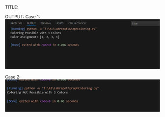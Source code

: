 TITLE:

OUTPUT: Case 1: ![image alt](https://github.com/Nazir942/-Artificial-Intelligence/blob/fda6ce89fea5230dbaa002bb3ff6ed492b4db551/Lab%20Report%203/report%203.png)

Case 2: ![image alt](https://github.com/Nazir942/-Artificial-Intelligence/blob/fda6ce89fea5230dbaa002bb3ff6ed492b4db551/Lab%20Report%203/report%203%20c%202.png)
